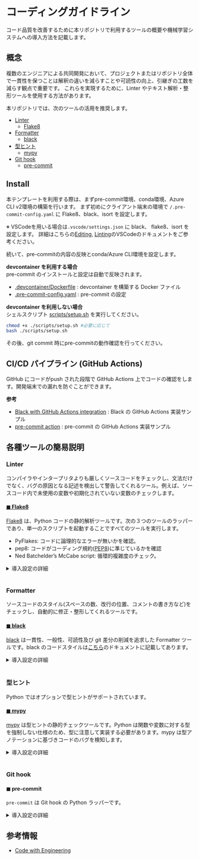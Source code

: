 # コーディングガイドライン

コード品質を改善するために本リポジトリで利用するツールの概要や機械学習システムへの導入方法を記載します。


## 概念

複数のエンジニアによる共同開発において、プロジェクトまたはリポジトリ全体で一貫性を保つことは解釈の違いを減らすことや可読性の向上、引継ぎの工数を減らす観点で重要です。
これらを実現するために、Linter やテキスト解析・整形ツールを使用する方法があります。

本リポジトリでは、次のツールの活用を推奨します。

- [Linter](#linter)
    - [Flake8](#flake8)
- [Formatter](#formatter)
    - [black](#black)
- [型ヒント](#型ヒント)
    - [mypy](#mypy) 
- [Git hook](#git-hook)
    - [pre-commit](#pre-commit)

## Install
本テンプレートを利用する際は、まずpre-commit環境、conda環境、Azure CLI v2環境の構築を行います。
まず初めにクライアント端末の環境で `/.pre-commit-config.yaml` に Flake8、black、isort を設定します。

※ VSCodeを用いる場合は`.vscode/settings.json` に black、 flake8、isort を設定します。
詳細はこちらの[Editing](https://code.visualstudio.com/docs/python/editing), [Linting](https://code.visualstudio.com/docs/python/linting)のVSCodeのドキュメントをご参考ください。


続いて、pre-commitの内容の反映とconda/Azure CLI環境を設定します。

**devcontainer を利用する場合**</br>
pre-commit のインストールと設定は自動で反映されます。
- [.devcontainer/Dockerfile](.devcontainer/Dockerfile) : devcontainer を構築する Docker ファイル
- [.pre-commit-config.yaml](.pre-commit-config.yaml) : pre-commit の設定

**devcontainer を利用しない場合**</br>
シェルスクリプト [scripts/setup.sh](scripts/setup.sh) を実行してください。

```sh
chmod +x ./scripts/setup.sh #必要に応じて
bash ./scripts/setup.sh
```

その後、git commit 時にpre-commitの動作確認を行ってください。

## CI/CD パイプライン (GitHub Actions)

GitHub にコードがpush された段階で GitHub Actions 上でコードの確認をします。開発端末での漏れを防ぐことができます。

**参考**
- [Black with GitHub Actions integration](https://black.readthedocs.io/en/stable/integrations/github_actions.html) : Black の GitHub Actions 実装サンプル
- [pre-commit action](https://github.com/pre-commit/action) : pre-commit の GitHub Actions 実装サンプル


## 各種ツールの簡易説明
### Linter

コンパイラやインタープリタよりも厳しくソースコードをチェックし、文法だけでなく、バグの原因となる記述を検出して警告してくれるツール。例えば、ソースコード内で未使用の変数や初期化されていない変数のチェックします。

#### <u>◼︎ Flake8</u>
[Flake8](https://flake8.pycqa.org/en/latest/#) は、Python コードの静的解析ツールです。次の３つのツールのラッパーであり、単一のスクリプトを起動することですべてのツールを実行します。

- PyFlakes: コードに論理的なエラーが無いかを確認。
- pep8: コードがコーディング規約([PEP8](https://pep8.readthedocs.io/en/latest/))に準じているかを確認
- Ned Batchelder’s McCabe script: 循環的複雑度のチェック。

<details>
<summary>導入設定の詳細</summary>
<br/>

1. flake8 のインストール
```sh
pip install flake8
```
2. flake8 によるチェックの実行
```sh
flake8 <任意のディレクトリ or Pythonファイル> # チェックしたい対象を指定して実行
```
3. コードの修正箇所の表示 (show-sourceオプションの指定)
```sh
flake8 --show-source <任意のディレクトリ or Pythonファイル> # チェックしたいファイルを指定して実行
```

</details>

<br/>

### Formatter

ソースコードのスタイル(スペースの数、改行の位置、コメントの書き方など)をチェックし、自動的に修正・整形してくれるツールです。

#### <u>◼︎ black</u>
[black](https://black.readthedocs.io/en/stable/index.html) は一貫性、一般性、可読性及び git 差分の削減を追求した Formatter ツールです。black のコードスタイルは[こちら](https://black.readthedocs.io/en/stable/the_black_code_style/current_style.html)のドキュメントに記載してあります。

<details>
<summary>導入設定の詳細</summary>
<br/>

1. black のインストール

```sh
# 通常
pip install black

# jupyter notebookを対象とする場合
pip install black[jupyter] 
```

2. black によるフォーマットの実行

```sh
black <任意のディレクトリ or Pythonファイル> # チェックしたい対象を指定して実行
```
※ git hookの設定 (githookについては本ページの下の方で解説あり)
git commit 前に black が自動実行されるようにするためには、Git で管理しているプロジェクトディレクトリの`.git/hooks/pre-commit`ファイルに下記の記述をすることで可能です。

```sh:pre-commit
#!/bin/bash
black .
```

実行可能なファイルへ権限を付与します。

```sh
chmod +x .git/hooks/pre-commit
```


※ black を利用していることを示すバッジをREADME.mdに表記する方法

[![Code style: black](https://img.shields.io/badge/code%20style-black-000000.svg)](https://github.com/psf/black)

▼ こちらを記述。
```md
[![Code style: black](https://img.shields.io/badge/code%20style-black-000000.svg)](https://github.com/psf/black)
```
</details>
<br/>

### 型ヒント

Python ではオプションで型ヒントがサポートされています。

#### <u>◼︎ mypy</u>

[mypy](https://mypy.readthedocs.io/en/stable/index.html#) は型ヒントの静的チェックツールです。Python は関数や変数に対する型を強制しない仕様のため、型に注意して実装する必要があります。mypy は型アノテーションに基づきコードのバグを検知します。

<details>
<summary>導入設定の詳細</summary>
<br/>

1. mypy のインストール
```sh
pip install mypy
```

2. 設定
型情報を保持する stub ファイルが存在しないパッケージに対するエラーを除外するために、次のように _mypy.ini_ に ignore_missing_imports = True を記載します。
```
[mypy-numpy]
ignore_missing_imports = True

[mypy-pandas.*]
ignore_missing_imports = True

[mypy-sklearn.*]
ignore_missing_imports = True

[mypy-matplotlib.*]
ignore_missing_imports = True

[mypy-mlflow.*]
ignore_missing_imports = True

[mypy-azureml.*]
ignore_missing_imports = True

[mypy-dateutil.*]
ignore_missing_imports = True
```

3. mypy による型チェックの実行
```bash
$ mypy train.py
Success: no issues found in 1 source file
```


</details>
<br/>

### Git hook
#### ◼︎ pre-commit
`pre-commit` は Git hook の Python ラッパーです。

<details>
<summary>導入設定の詳細</summary>
<br/>

1. pre-commit のインストール

```bash
$ pip install pre-commit
```

2. サンプルの設定ファイルの生成

```bash
$ pre-commit sample-config > .pre-commit-config.yaml
```

3. git hook へのインストール

```bash
$ pre-commit install
```

4. 設定 (.pre-commit-config.yaml)

```yml
repos:
# サンプルで生成されるもの (pre-commit sample-config > .pre-commit-config.yaml)
-   repo: https://github.com/pre-commit/pre-commit-hooks
    rev: v4.3.0
    hooks:
    -   id: trailing-whitespace
    - id: no-commit-to-branch
        args: [--branch, main]
    -   id: end-of-file-fixer
    -   id: check-yaml
    -   id: check-added-large-files
```

5. pre-commit の 実行

```bash
$ git commit -m "pre-commit demo"
[WARNING] Unstaged files detected.
[INFO] Stashing unstaged files to /home/vscode/.cache/pre-commit/patch1666333249-14074.
trim trailing whitespace.................................................Passed
don't commit to branch...................................................Passed
fix end of files.........................................................Passed
check yaml...............................................................Passed
check for added large files..............................................Passed
[INFO] Restored changes from /home/vscode/.cache/pre-commit/patch1666333249-14074.
[coding-guideline-v1 c101751] pre-commit demo
 2 files changed, 19 insertions(+), 20 deletions(-)
```
#### 参考

- [Git hooks](https://git-scm.com/book/en/v2/Customizing-Git-Git-Hooks)
- [pre-commit](https://pre-commit.com/)

</details>


## 参考情報

- [Code with Engineering](https://microsoft.github.io/code-with-engineering-playbook/)
